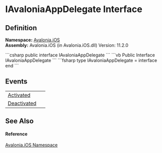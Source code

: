 # IAvaloniaAppDelegate Interface




## Definition
**Namespace:** <a href="N_Avalonia_iOS">Avalonia.iOS</a>  
**Assembly:** Avalonia.iOS (in Avalonia.iOS.dll) Version: 11.2.0

<Tabs groupId="api-code-preview">
<TabItem value="csharp" label="C#">
```csharp
public interface IAvaloniaAppDelegate
```
</TabItem>
<TabItem value="vb" label="VB">
```vb
Public Interface IAvaloniaAppDelegate
```
</TabItem>
<TabItem value="fsharp" label="F#">
```fsharp
type IAvaloniaAppDelegate = interface end
```
</TabItem>
</Tabs>



## Events
<table>
<tr>
<td><a href="E_Avalonia_iOS_IAvaloniaAppDelegate_Activated">Activated</a></td>
<td> </td>
</tr>
<tr>
<td><a href="E_Avalonia_iOS_IAvaloniaAppDelegate_Deactivated">Deactivated</a></td>
<td> </td>
</tr>
</table>

## See Also


#### Reference
<a href="N_Avalonia_iOS">Avalonia.iOS Namespace</a>  


